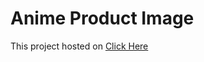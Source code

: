 # Anime Product Image

This project hosted on [Click Here](https://anime-product-image-git-main-its-nobe.vercel.app)
